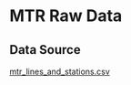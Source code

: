 # MTR Raw Data

## Data Source

[mtr_lines_and_stations.csv](https://opendata.mtr.com.hk/data/mtr_lines_and_stations.csv)
